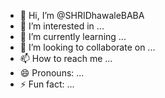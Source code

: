- 👋 Hi, I’m @SHRIDhawaleBABA
- 👀 I’m interested in ...
- 🌱 I’m currently learning ...
- 💞️ I’m looking to collaborate on ...
- 📫 How to reach me ...
- 😄 Pronouns: ...
- ⚡ Fun fact: ...

<!---
SHRIDhawaleBABA/SHRIDhawaleBABA is a ✨ special ✨ repository because its `README.md` (this file) appears on your GitHub profile.
You can click the Preview link to take a look at your changes.
--->
